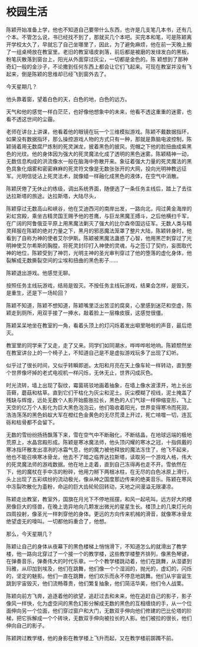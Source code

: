# 校园生活

陈颖开始准备上学，他也不知道自己要带什么东西，也许是几支笔几本书，还有几个本。不管怎么说，书已经找不到了，那就买几个本吧。买完本和笔，可是陈颖离开学校太久了，早就忘了自己坐哪里了，因此，为了避免麻烦，他在前一天晚上搬了一组桌椅放在教室里。老旧的教室墙皮剥落，前后都是被磨的发绿发白的黑板，粉笔灰散落到窗台上，阳光从外面穿过灰尘，一切都是金色的。陈 颖想到了那种奇幻一般的金沙子，不论撒到任何东西上都会让它们飞起来。可现在教室并没有飞起来，倒是陈颖的思维却已经飞到窗外去了。

今天星期几？

他头靠着窗，望着白色的天，白色的地，白色的远方。

天气和他的感觉一样白茫茫，也好像他想象中的未来，他看不透这重重的迷雾，也看不透这世间的尘霾。

老师在讲台上讲课，他看着他的眼镜在玩一个三维模拟游戏。陈颖不戴数据指环，如果没有数据指环，那么操控游戏人物的方式只有一种，那就是靠脑电波控制，陈颖骑着用无数腐尸炼制的死灵渊龙，披着黑色的披风，兜帽之下他的脸扭曲成紫黑色的光纹。他的身体因为强大的死灵魔法化成了透明的黑色迷雾。陈颖精神一动，无数信息构成的洪流像水一般在脑海中弥散开来。象征着强大力量的死灵魔法的黑色具象化烟雾和密密麻麻的死灵符文像是无数张张开的大网，投向光明神教远征军。光明信徒沾上死灵法术，就像蜡一样融化成黑色的液体，在空气中消散。

陈颖厌倦了无休止的练级，调出系统界面，随便选了一条任务主线后，踏上了去往达拉斯塔的旅途。达拉斯塔，大陆尽头，

陈颖穿过无数高山和峡谷，他在艾迪西河的南岸出发，一路向北，闯过黄金海岸的彩虹宫殿，乘坐古精灵国王赐予他的苍鹰，与巨龙黑魔王搏斗，之后他横扫千军，在广阔的阿鲁俄亚平原上用黑魔法剿灭了强大的比尔森帝国远征军。无数人类与精灵拜服在陈颖的绝对力量之下，黑月的邪恶魔法笼罩了整片大陆，陈颖转身时，他看到了自称为神的使者艾尔伊斯。陈颖被黑魔法蛊惑了心智，他用黑芒刺穿过了光明神使艾尔希斯的胸膛，将死灵封印打入神使的灵魂，与之签订了契约，妄图取代神的地位，陈颖受到了神罚，光明主神的圣光审判穿过了他的堕落的虚化身体，他裂解成无数撕裂空间的尘埃和扭曲的黑色影子……

陈颖退出游戏。他感觉无聊。

按照任务主线玩游戏，结局是毁灭。不按任务主线玩游戏，结果会怎样，是毁灭，是重生，还是下一场轮回？

陈颖不知道，陈颖不想知道，陈颖嘴里泛出苦涩的腐臭，心里感到迷茫和空虚，陈颖走到厕所，用双手接了一捧水，敲着脸上一层橡皮膜，这感觉很僵。

陈颖呆呆地坐在教室的一角，看着头顶上的灯闪烁着发出噼里啪啦的声音，最后熄灭。

教室里的同学来了又走，走了又来。同学们如同潮水，哗哗哗啦地响。陈颖颓然坐在教室讲台上的一个椅子上，不知道自己是不是虚拟游戏玩多了出现了幻听。

似乎过了很长时间，又似乎转瞬即逝。太阳和月亮在天上像车轮一样转动，直到整个世界像坏掉的老式电视机一样闪烁，无休无止，世界闪成灰色。

时光流转，墙上出现了裂纹，霉菌斑驳地画着抽象，在墙上像水波漾开，地上长出苔藓，蘑菇和枯草。直到它们干枯化为灰尘和泥土。灰尘模糊了视线，泥土掩盖了残缺与辉煌，远处无数个人影开始膨胀拉长，黑色的人们气球一样伸缩变形，飞上天空的亿万个人影化为巨大黑色泡泡云，他们吸收着阳光，世界变得寒冷而死寂。浩浩荡荡的黑色蚂蚁大军在橙红色金黄色的无尽荒漠上开过，死亡啃噬一切，连瓦砾和枯骨都不会留下。

无数的雪纷纷扬扬飘落下来，雪在空气中不断融化，不断结晶，在地球远端的极地荒原上，水晶宫殿形成。陈颖是寒冰魔法师，他头顶闪耀的寒冰之冠，十指佩戴的寒冰指环散发出凛冽的冰霜气息，他的魔力被他释放的魔法冻住了，他飞不起来，他也不能召唤寒冰骨龙，他去不了暗之临界达拉斯塔，读取另一个游戏人格，伟大的死灵魔法师的游戏数据。他在地上走着，直到自己冻得再也走不开。雪依然在下，他的魔杖在手中冻的粉碎，他用力掰下两根冰柱，在无尽的白色冰原上滑行，头上出现了五彩缤纷的流动极光，像从神之国度那边传来的绝美音乐。陈颖在寒风中冻裂吹散化为齑粉，命运的巨大齿轮轮回转动，天地之间漫溢无限凄凉。

陈颖走出教室，教室外，国旗在月光下不停地摇摆，和风一起吼叫。远方好大的楼房像巨大的怪兽，在晚上诡异地向几颗发出微光的星星生长。楼顶上的几束灯光向四周投射，像圣光一样刺穿他的身体。更远的方向传来机械的滑音，就像寒冰骨龙绝望虚无的嚎叫。一切都他妈重合了，他想。

那么，今天星期几？

陈颖让自己的身体从夜幕下的黑色楼梯上悄悄滑下，不知道怎么的就滑出了教学楼，他一路向北穿过了一个接一个的教学楼，这些教学楼整齐排列，像黑色琴键，在弹奏音乐，弹奏伟大的时代乐章。一个个教学楼跳动着，他们在跳舞，从湿婆到玛雅，从印加到埃及，他们在跳舞，他们像一个个湿润的，抛光的，虚幻的，闪烁的，坚定的魅影。他们一直在跳舞，他们欢乐而永不停息地跳舞。他们从宇宙诞生跳到宇宙毁灭，他们流畅尊贵，他们繁复抽象，他们简洁华美，他们令人战栗。

陈颖向前方飞奔，追逐着他的欲望，追赶过去和未来，他在追赶自己的影子，影子像风一样快，化为虚空间的黑色幻影分解成无数的黑色的互相缠绕的手，从一个位面伸向另一个位面，他们穿过窗户和大门，无数双手伸向他们修建的巴比伦塔的阶梯，把它拆解成一个个砖块，无数双手伸向被拉长的人影。他们被拉的很长，他们伸向自己的影子。

陈颖跨过教学楼，他的身影在教学楼上飞升而起，又在教学楼前踯躅不前。

